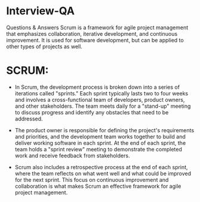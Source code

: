 # Interview-QA
Questions &amp; Answers
Scrum is a framework for agile project management that emphasizes collaboration, iterative development, and continuous improvement. It is used for software development, but can be applied to other types of projects as well.

# SCRUM:

* In Scrum, the development process is broken down into a series of iterations called "sprints." Each sprint typically lasts two to four weeks and involves a cross-functional team of developers, product owners, and other stakeholders. The team meets daily for a "stand-up" meeting to discuss progress and identify any obstacles that need to be addressed.

* The product owner is responsible for defining the project's requirements and priorities, and the development team works together to build and deliver working software in each sprint. At the end of each sprint, the team holds a "sprint review" meeting to demonstrate the completed work and receive feedback from stakeholders.

* Scrum also includes a retrospective process at the end of each sprint, where the team reflects on what went well and what could be improved for the next sprint. This focus on continuous improvement and collaboration is what makes Scrum an effective framework for agile project management.





